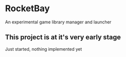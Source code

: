 # RocketBay
An experimental game library manager and launcher

## This project is at it's very early stage
Just started, nothing implemented yet
